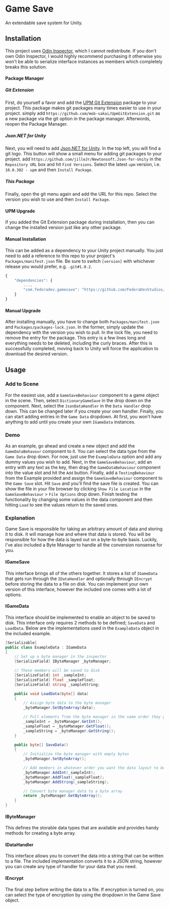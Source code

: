 # Game Save

An extendable save system for Unity.

## Installation
This project uses [Odin Inspector](https://assetstore.unity.com/packages/tools/utilities/odin-inspector-and-serializer-89041), which I cannot redistribute. If you don't own Odin Inspector, I would highly recommend purchasing it otherwise you won't be able to serialize interface instances as members which completely breaks this solution.

#### Package Manager
##### Git Extension
First, do yourself a favor and add the [UPM Git Extension](https://github.com/mob-sakai/UpmGitExtension) package to your project. This package makes git packages many times easier to use in your project. simply add `https://github.com/mob-sakai/UpmGitExtension.git` as a new package via the git option in the package manager. Afterwords, reopen the Package Manager.

##### Json.NET for Unity
Next, you will need to add [Json.NET for Unity](https://github.com/jilleJr/Newtonsoft.Json-for-Unity). In the top left, you will find a git logo. This button will show a small menu for adding git packages to your project. add `https://github.com/jilleJr/Newtonsoft.Json-for-Unity` in the `Repository URL` box and hit `Find Versions`. Select the latest `upm` version, i.e. `10.0.302 - upm` and then `Install Package`.

##### This Package
Finally, open the git menu again and add the URL for this repo. Select the version you wish to use and then `Install Package`.

#### UPM Upgrade
If you added the Git Extension package during installation, then you can change the installed version just like any other package.

#### Manual Installation
This can be added as a dependency to your Unity project manually. You just need to add a reference to this repo to your project's `Packages/manifest.json` file. Be sure to switch `[version]` with whichever release you would prefer, e.g. `.git#1.0.2`.

```js
{
    "dependencies": {
        ...,
        "com.fedoradev.gamesave": "https://github.com/FedoraDevStudios/Game-Save.git#[version]"
    }
}
```

#### Manual Upgrade
After installing manually, you have to change both `Packages/manifest.json` and `Packages/packages-lock.json`. In the former, simply update the dependency with the version you wish to pull. In the lock file, you need to remove the entry for the package. This entry is a few lines long and everything needs to be deleted, including the curly braces. After this is successfully completed, moving back to Unity will force the application to download the desired version.

## Usage
### Add to Scene
For the easiest use, add a `GameSaveBehaviour` component to a game object in the scene. Then, select `DictionaryGameSave` in the drop down on the component. Next, select the `JsonDataHandler` in the `Data Handler` drop down. This can be changed later if you create your own handler. Finally, you can start adding entries in the `Game Data` dropdown. At first, you won't have anything to add until you create your own `IGameData` instances.

### Demo
As an example, go ahead and create a new object and add the `GameDataBehavour` component to it. You can select the data type from the `Game Data` drop down. For now, just use the `ExampleData` option and add any dummy values you wish to add. Next, in the `GameSaveBehaviour`, add an entry with any text as the key, then drag the `GameDataBehaviour` component into the value slot and hit the `Add` button. Finally, add a `TestingBehaviour` from the Example provided and assign the `GameSaveBehaviour` component to the `Game Save` slot. Hit `Save` and you'll find the save file is created. You can show the file in your file browser by clicking `Show File Location` in the `GameSaveBehaviour` > `File Options` drop down. Finish testing the functionality by changing some values in the data component and then hitting `Load` to see the values return to the saved ones.

### Explanation
Game Save is responsible for taking an arbitrary amount of data and storing it to disk. It will manage how and where that data is stored. You will be responsible for how the data is layed out on a byte-to-byte basis. Luckily, I've also included a Byte Manager to handle all the conversion nonsense for you.

#### IGameSave
This interface brings all of the others together. It stores a list of `IGameData` that gets run through the `IDataHandler` and optionally through `IEncrypt` before storing the data to a file on disk. You can implement your own version of this interface, however the included one comes with a lot of options.

#### IGameData
This interface should be implemented to enable an object to be saved to disk. This interface only requires 2 methods to be defined; `SaveData` and `LoadData`. Below are the implementations used in the `ExampleData` object in the included example.

```C#
[Serializable]
public class ExampleData : IGameData
{
	// Set up a byte manager in the inspector
	[SerializeField] IByteManager _byteManager;

	// These members will be saved to disk
	[SerializeField] int _sampleInt;
	[SerializeField] float _sampleFloat;
	[SerializeField] string _sampleString;

	public void LoadData(byte[] data)
	{
		// Assign byte data to the byte manager
		_byteManager.SetByteArray(data);

		// Pull elements from the byte manager in the same order they get saved in
		_sampleInt = _byteManager.GetInt();
		_sampleFloat = _byteManager.GetFloat();
		_sampleString = _byteManager.GetString();
	}

	public byte[] SaveData()
	{
		// Initialize the byte manager with empty bytes
		_byteManager.SetByteArray();

		// Add members in whatever order you want the data layout to be in
		_byteManager.AddInt(_sampleInt);
		_byteManager.AddFloat(_sampleFloat);
		_byteManager.AddString(_sampleString);

		// Convert byte manager data to a byte array
		return _byteManager.GetByteArray();
	}
}
```

#### IByteManager
This defines the storable data types that are available and provides handy methods for creating a byte array.

#### IDataHandler
This interface allows you to convert the data into a string that can be written to a file. The included implementation converts it to a JSON string, however you can create any type of handler for your data that you need.

#### IEncrypt
The final step before writing the data to a file. If encryption is turned on, you can select the type of encryption by using the dropdown in the Game Save object.